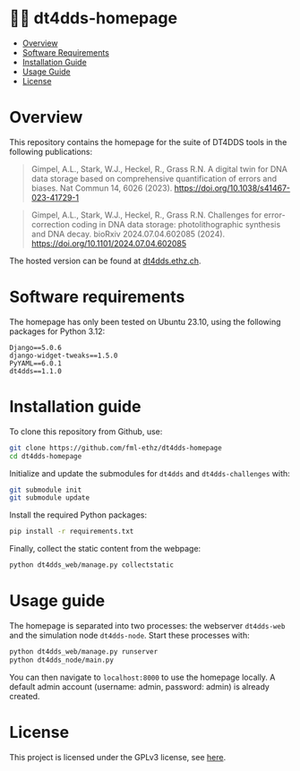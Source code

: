 # 🧬🌐 dt4dds-homepage

- [Overview](#overview)
- [Software Requirements](#software-requirements)
- [Installation Guide](#installation-guide)
- [Usage Guide](#usage-guide)
- [License](#license)

# Overview
This repository contains the homepage for the suite of DT4DDS tools in the following publications:

> Gimpel, A.L., Stark, W.J., Heckel, R., Grass R.N. A digital twin for DNA data storage based on comprehensive quantification of errors and biases. Nat Commun 14, 6026 (2023). https://doi.org/10.1038/s41467-023-41729-1


> Gimpel, A.L., Stark, W.J., Heckel, R., Grass R.N. Challenges for error-correction coding in DNA data storage: photolithographic synthesis and DNA decay. bioRxiv 2024.07.04.602085 (2024). https://doi.org/10.1101/2024.07.04.602085

The hosted version can be found at [dt4dds.ethz.ch](https://dt4dds.ethz.ch).


# Software requirements
The homepage has only been tested on Ubuntu 23.10, using the following packages for Python 3.12:

```
Django==5.0.6
django-widget-tweaks==1.5.0
PyYAML==6.0.1
dt4dds==1.1.0
```


# Installation guide
To clone this repository from Github, use:
```bash
git clone https://github.com/fml-ethz/dt4dds-homepage
cd dt4dds-homepage
```

Initialize and update the submodules for `dt4dds` and `dt4dds-challenges` with:
```bash
git submodule init
git submodule update
```

Install the required Python packages:
```bash
pip install -r requirements.txt
```

Finally, collect the static content from the webpage:
```bash
python dt4dds_web/manage.py collectstatic
```


# Usage guide
The homepage is separated into two processes: the webserver `dt4dds-web` and the simulation node `dt4dds-node`. Start these processes with:

```bash
python dt4dds_web/manage.py runserver
python dt4dds_node/main.py
```

You can then navigate to `localhost:8000` to use the homepage locally. A default admin account (username: admin, password: admin) is already created.


# License
This project is licensed under the GPLv3 license, see [here](LICENSE).